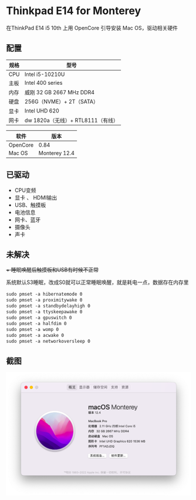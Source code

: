 # Thinkpad E14 for Monterey
在ThinkPad E14 i5 10th 上用 OpenCore 引导安装 Mac OS，驱动相关硬件

## 配置
|  规格 | 型号  |
| ------------- | ------------- |
| CPU | Intel  i5-10210U |
| 主板 | Intel 400 series |
| 内存 | 威刚 32 GB 2667 MHz DDR4 |
| 硬盘 | 256G（NVME）+ 2T（SATA）|
| 显卡 | Intel UHD 620 |
| 网卡 | dw 1820a（无线）+  RTL8111（有线）|

| 软件 | 版本 |
| ------------- | ------------- |
| OpenCore | 0.84 |
| Mac OS | Monterey 12.4 |

## 已驱动
+ CPU变频
+ 显卡 、 HDMI输出
+ USB、触摸板
+ 电池信息
+ 网卡、蓝牙
+ 摄像头
+ 声卡

## 未解决
~~+ 睡眠唤醒后触摸板和USB有时候不正常~~

系统默认S3睡眠，改成S0就可以正常睡眠唤醒，就是耗电一点，数据存在内存里
```
sudo pmset -a hibernatemode 0
sudo pmset -a proximitywake 0
sudo pmset -a standbydelayhigh 0
sudo pmset -a ttyskeepawake 0   
sudo pmset -a gpuswitch 0    
sudo pmset -a halfdim 0  
sudo pmset -a womp 0      
sudo pmset -a acwake 0
sudo pmset -a networkoversleep 0
```

## 截图
![](https://github.com/pangzhen/ThinkPad-E14-Hackintosh/blob/main/PNG/system.png)

